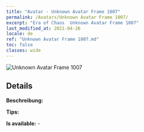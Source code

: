```yaml
---
title: "Avatar - Unknown Avatar Frame 1007"
permalink: /Avatars/Unknown Avatar Frame 1007/
excerpt: "Era of Chaos  Unknown Avatar Frame 1007"
last_modified_at: 2021-04-26
locale: de
ref: "Unknown Avatar Frame 1007.md"
toc: false
classes: wide
---
```

 ![Unknown Avatar Frame 1007](/images/a/avatarFrame_7.png)

## Details

 **Beschreibung:**  

 **Tips:**  

 **Is available:**  - 


